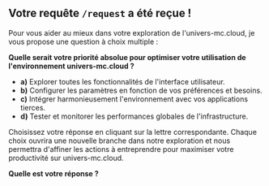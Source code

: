 ##  Votre requête `/request` a été reçue !  

Pour vous aider au mieux dans votre exploration de l'univers-mc.cloud, je vous propose une question à choix multiple :

**Quelle serait votre priorité absolue pour optimiser votre utilisation de l'environnement univers-mc.cloud ?**

* **a)** Explorer toutes les fonctionnalités de l'interface utilisateur.
* **b)** Configurer les paramètres en fonction de vos préférences et besoins.
* **c)** Intégrer harmonieusement l'environnement avec vos applications tierces.
* **d)**  Tester et monitorer les performances globales de l'infrastructure.

Choisissez votre réponse en cliquant sur la lettre correspondante. Chaque choix ouvrira une nouvelle branche dans notre exploration et nous permettra d'affiner les actions à entreprendre pour maximiser votre productivité sur univers-mc.cloud.  

**Quelle est votre réponse ?** 


